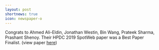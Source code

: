 ```yaml
---
layout: post
shortnews: true
icon: newspaper-o
---
```



Congrats to Ahmed Ali-Eldin, Jonathan Westin, Bin Wang, Prateek Sharma, Prashant Shenoy. Their HPDC 2019 SpotWeb paper was a Best Paper Finalist. (view paper [here](https://lass.cs.umass.edu/publications/pdf/hpdc19.pdf))